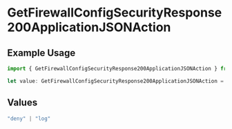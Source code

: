 # GetFirewallConfigSecurityResponse200ApplicationJSONAction

## Example Usage

```typescript
import { GetFirewallConfigSecurityResponse200ApplicationJSONAction } from "@vercel/sdk/models/getfirewallconfigop.js";

let value: GetFirewallConfigSecurityResponse200ApplicationJSONAction = "deny";
```

## Values

```typescript
"deny" | "log"
```